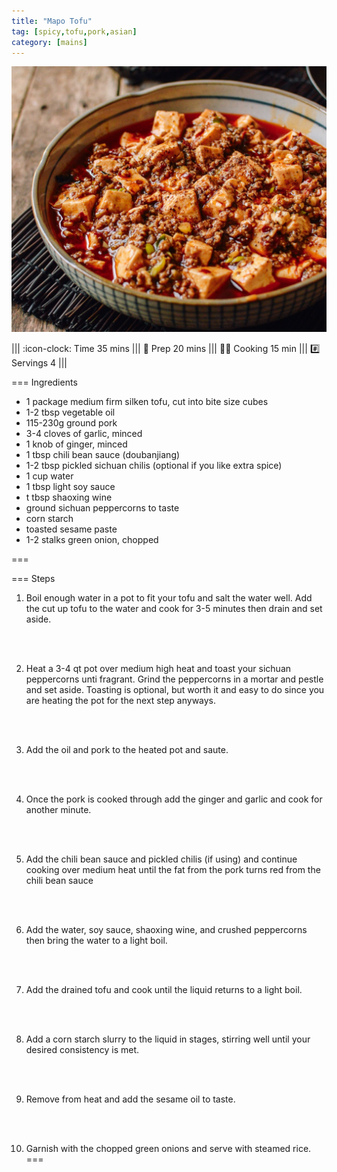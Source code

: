 ```yaml
---
title: "Mapo Tofu"
tag: [spicy,tofu,pork,asian]
category: [mains]
---
```


![](img/mapo-tofu.jpg)

||| :icon-clock: Time
35 mins
||| :knife: Prep
20 mins
||| :cook: Cooking
15 min
||| :hash: Servings
4
|||

=== Ingredients

- 1 package medium firm silken tofu, cut into bite size cubes
- 1-2 tbsp vegetable oil
- 115-230g ground pork
- 3-4 cloves of garlic, minced
- 1 knob of ginger, minced
- 1 tbsp chili bean sauce (doubanjiang)
- 1-2 tbsp pickled sichuan chilis (optional if you like extra spice)
- 1 cup water
- 1 tbsp light soy sauce
- t tbsp shaoxing wine
- ground sichuan peppercorns to taste
- corn starch
- toasted sesame paste
- 1-2 stalks green onion, chopped

===

=== Steps

1. Boil enough water in a pot to fit your tofu and salt the water well. Add the cut up tofu to the water and cook for 3-5 minutes then drain and set aside.
<br>
<br>

2. Heat a 3-4 qt pot over medium high heat and toast your sichuan peppercorns unti fragrant. Grind the peppercorns in a mortar and pestle and set aside. Toasting is optional, but worth it and easy to do since you are heating the pot for the next step anyways.
<br>
<br>

3. Add the oil and pork to the heated pot and saute.
<br>
<br>

4. Once the pork is cooked through add the ginger and garlic and cook for another minute.
<br>
<br>

5. Add the chili bean sauce and pickled chilis (if using) and continue cooking over medium heat until the fat from the pork turns red from the chili bean sauce
<br>
<br>

6. Add the water, soy sauce, shaoxing wine, and crushed peppercorns then bring the water to a light boil.
<br>
<br>

7. Add the drained tofu and cook until the liquid returns to a light boil.
<br>
<br>

8. Add a corn starch slurry to the liquid in stages, stirring well until your desired consistency is met.
<br>
<br>

9. Remove from heat and add the sesame oil to taste.
<br>
<br>

10. Garnish with the chopped green onions and serve with steamed rice.
===
